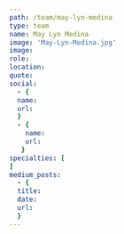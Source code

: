 ```yaml
---
path: /team/may-lyn-medina
type: team
name: May Lyn Medina
image: 'May-Lyn-Medina.jpg'
image: 
role: 
location: 
quote: 
social: 
  - {
  name: 
  url: 
  }
  - {
    name: 
    url:
   }
specialties: [ 
]
medium_posts: 
  - {
  title: 
  date: 
  url: 
  }   
---
```

